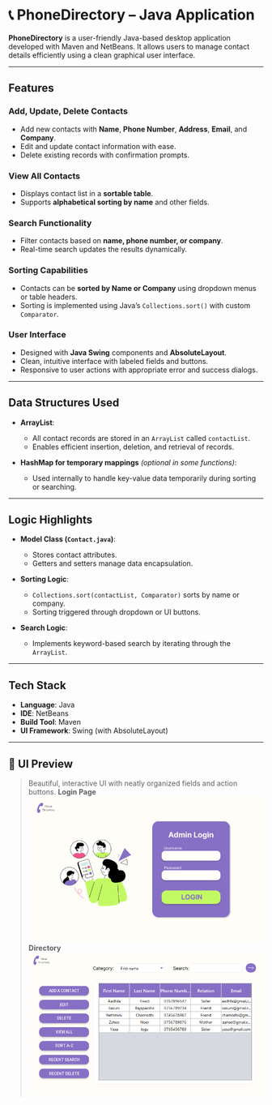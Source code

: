 # 📞 PhoneDirectory – Java Application

**PhoneDirectory** is a user-friendly Java-based desktop application developed with Maven and NetBeans. It allows users to manage contact details efficiently using a clean graphical user interface.

---

## Features

### Add, Update, Delete Contacts
- Add new contacts with **Name**, **Phone Number**, **Address**, **Email**, and **Company**.
- Edit and update contact information with ease.
- Delete existing records with confirmation prompts.

###  View All Contacts
- Displays contact list in a **sortable table**.
- Supports **alphabetical sorting by name** and other fields.

###  Search Functionality
- Filter contacts based on **name, phone number, or company**.
- Real-time search updates the results dynamically.

###  Sorting Capabilities
- Contacts can be **sorted by Name or Company** using dropdown menus or table headers.
- Sorting is implemented using Java’s `Collections.sort()` with custom `Comparator`.

###  User Interface
- Designed with **Java Swing** components and **AbsoluteLayout**.
- Clean, intuitive interface with labeled fields and buttons.
- Responsive to user actions with appropriate error and success dialogs.

---

##  Data Structures Used

- **ArrayList<Contact>**:
  - All contact records are stored in an `ArrayList` called `contactList`.
  - Enables efficient insertion, deletion, and retrieval of records.

- **HashMap for temporary mappings** *(optional in some functions)*:
  - Used internally to handle key-value data temporarily during sorting or searching.

---

##  Logic Highlights

- **Model Class (`Contact.java`)**:
  - Stores contact attributes.
  - Getters and setters manage data encapsulation.

- **Sorting Logic**:
  - `Collections.sort(contactList, Comparator)` sorts by name or company.
  - Sorting triggered through dropdown or UI buttons.

- **Search Logic**:
  - Implements keyword-based search by iterating through the `ArrayList`.

---

##  Tech Stack

- **Language**: Java
- **IDE**: NetBeans
- **Build Tool**: Maven
- **UI Framework**: Swing (with AbsoluteLayout)

---

## 📸 UI Preview

> Beautiful, interactive UI with neatly organized fields and action buttons.
**Login Page**
![login Form](https://github.com/samiho03/PhoneDirectory/blob/master/Frame%2010.png)
**Directory**
![directory Form](https://github.com/samiho03/PhoneDirectory/blob/master/directory.png)


